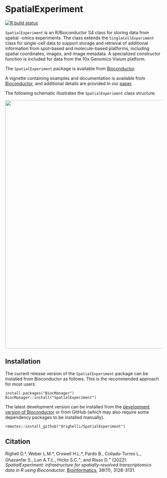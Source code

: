 # SpatialExperiment

[![R build status](https://github.com/drighelli/SpatialExperiment/workflows/R-CMD-check-bioc/badge.svg)](https://github.com/drighelli/SpatialExperiment/actions)

`SpatialExperiment` is an R/Bioconductor S4 class for storing data from spatial -omics experiments. The class extends the `SingleCellExperiment` class for single-cell data to support storage and retrieval of additional information from spot-based and molecule-based platforms, including spatial coordinates, images, and image metadata. A specialized constructor function is included for data from the 10x Genomics Visium platform.

The `SpatialExperiment` package is available from [Bioconductor](https://bioconductor.org/packages/SpatialExperiment).

A vignette containing examples and documentation is available from [Bioconductor](https://bioconductor.org/packages/SpatialExperiment), and additional details are provided in our [paper](https://doi.org/10.1093/bioinformatics/btac299).

The following schematic illustrates the `SpatialExperiment` class structure.

<img src="vignettes/SPE.png" width="800"/>


## Installation

The current release version of the `SpatialExperiment` package can be installed from Bioconductor as follows. This is the recommended approach for most users.

```
install.packages("BiocManager")
BiocManager::install("SpatialExperiment")
```

The latest development version can be installed from the [development version of Bioconductor](https://contributions.bioconductor.org/use-devel.html) or from GitHub (which may also require some dependency packages to be installed manually).

```
remotes::install_github("drighelli/SpatialExperiment")
```


## Citation

Righell D.\*, Weber L.M.\*, Crowell H.L.\*, Pardo B., Collado-Torres L., Ghazanfar S., Lun A.T.L., Hicks S.C.<sup>+</sup>, and Risso D.<sup>+</sup> (2022). *SpatialExperiment: infrastructure for spatially-resolved transcriptomics data in R using Bioconductor.* [Bioinformatics](https://doi.org/10.1093/bioinformatics/btac299), 38(11), 3128-3131.
